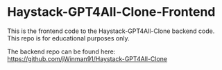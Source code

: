 # Haystack-GPT4All-Clone-Frontend
This is the frontend code to the Haystack-GPT4All-Clone backend code. This repo is for educational purposes only.

The backend repo can be found here: https://github.com/jWinman91/Haystack-GPT4All-Clone
